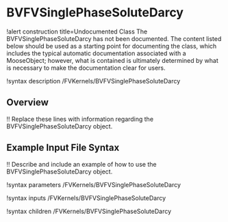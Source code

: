 # BVFVSinglePhaseSoluteDarcy

!alert construction title=Undocumented Class
The BVFVSinglePhaseSoluteDarcy has not been documented. The content listed below should be used as a starting point for
documenting the class, which includes the typical automatic documentation associated with a
MooseObject; however, what is contained is ultimately determined by what is necessary to make the
documentation clear for users.

!syntax description /FVKernels/BVFVSinglePhaseSoluteDarcy

## Overview

!! Replace these lines with information regarding the BVFVSinglePhaseSoluteDarcy object.

## Example Input File Syntax

!! Describe and include an example of how to use the BVFVSinglePhaseSoluteDarcy object.

!syntax parameters /FVKernels/BVFVSinglePhaseSoluteDarcy

!syntax inputs /FVKernels/BVFVSinglePhaseSoluteDarcy

!syntax children /FVKernels/BVFVSinglePhaseSoluteDarcy
